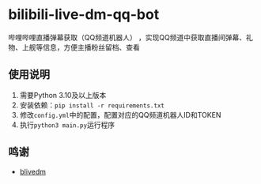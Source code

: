 # bilibili-live-dm-qq-bot
哔哩哔哩直播弹幕获取（QQ频道机器人） ，实现QQ频道中获取直播间弹幕、礼物、上舰等信息，方便主播粉丝留档、查看

## 使用说明
1. 需要Python 3.10及以上版本
2. 安装依赖：`pip install -r requirements.txt`
3. 修改`config.yml`中的配置，配置对应的QQ频道机器人ID和TOKEN
4. 执行`python3 main.py`运行程序

## 鸣谢
- [blivedm](https://github.com/xfgryujk/blivedm)
